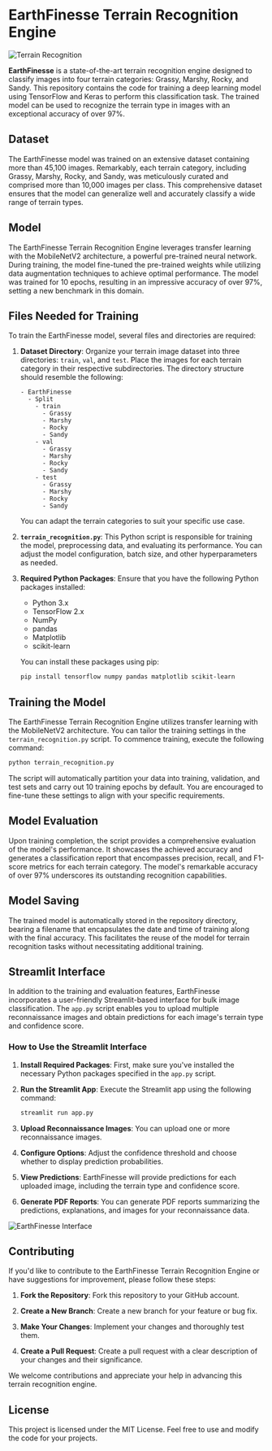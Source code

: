 # EarthFinesse Terrain Recognition Engine

![Terrain Recognition](model_plot.png)

**EarthFinesse** is a state-of-the-art terrain recognition engine designed to classify images into four terrain categories: Grassy, Marshy, Rocky, and Sandy. This repository contains the code for training a deep learning model using TensorFlow and Keras to perform this classification task. The trained model can be used to recognize the terrain type in images with an exceptional accuracy of over 97%.

## Dataset

The EarthFinesse model was trained on an extensive dataset containing more than 45,100 images. Remarkably, each terrain category, including Grassy, Marshy, Rocky, and Sandy, was meticulously curated and comprised more than 10,000 images per class. This comprehensive dataset ensures that the model can generalize well and accurately classify a wide range of terrain types.

## Model

The EarthFinesse Terrain Recognition Engine leverages transfer learning with the MobileNetV2 architecture, a powerful pre-trained neural network. During training, the model fine-tuned the pre-trained weights while utilizing data augmentation techniques to achieve optimal performance. The model was trained for 10 epochs, resulting in an impressive accuracy of over 97%, setting a new benchmark in this domain.

## Files Needed for Training

To train the EarthFinesse model, several files and directories are required:

1. **Dataset Directory**: Organize your terrain image dataset into three directories: `train`, `val`, and `test`. Place the images for each terrain category in their respective subdirectories. The directory structure should resemble the following:

   ```
   - EarthFinesse
     - Split
       - train
         - Grassy
         - Marshy
         - Rocky
         - Sandy
       - val
         - Grassy
         - Marshy
         - Rocky
         - Sandy
       - test
         - Grassy
         - Marshy
         - Rocky
         - Sandy
   ```

   You can adapt the terrain categories to suit your specific use case.

2. **`terrain_recognition.py`**: This Python script is responsible for training the model, preprocessing data, and evaluating its performance. You can adjust the model configuration, batch size, and other hyperparameters as needed.

3. **Required Python Packages**: Ensure that you have the following Python packages installed:

   - Python 3.x
   - TensorFlow 2.x
   - NumPy
   - pandas
   - Matplotlib
   - scikit-learn

   You can install these packages using pip:

   ```bash
   pip install tensorflow numpy pandas matplotlib scikit-learn
   ```

## Training the Model

The EarthFinesse Terrain Recognition Engine utilizes transfer learning with the MobileNetV2 architecture. You can tailor the training settings in the `terrain_recognition.py` script. To commence training, execute the following command:

```bash
python terrain_recognition.py
```

The script will automatically partition your data into training, validation, and test sets and carry out 10 training epochs by default. You are encouraged to fine-tune these settings to align with your specific requirements.

## Model Evaluation

Upon training completion, the script provides a comprehensive evaluation of the model's performance. It showcases the achieved accuracy and generates a classification report that encompasses precision, recall, and F1-score metrics for each terrain category. The model's remarkable accuracy of over 97% underscores its outstanding recognition capabilities.

## Model Saving

The trained model is automatically stored in the repository directory, bearing a filename that encapsulates the date and time of training along with the final accuracy. This facilitates the reuse of the model for terrain recognition tasks without necessitating additional training.

## Streamlit Interface

In addition to the training and evaluation features, EarthFinesse incorporates a user-friendly Streamlit-based interface for bulk image classification. The `app.py` script enables you to upload multiple reconnaissance images and obtain predictions for each image's terrain type and confidence score.

### How to Use the Streamlit Interface

1. **Install Required Packages**: First, make sure you've installed the necessary Python packages specified in the `app.py` script.

2. **Run the Streamlit App**: Execute the Streamlit app using the following command:

   ```bash
   streamlit run app.py
   ```

3. **Upload Reconnaissance Images**: You can upload one or more reconnaissance images.

4. **Configure Options**: Adjust the confidence threshold and choose whether to display prediction probabilities.

5. **View Predictions**: EarthFinesse will provide predictions for each uploaded image, including the terrain type and confidence score.

6. **Generate PDF Reports**: You can generate PDF reports summarizing the predictions, explanations, and images for your reconnaissance data.

![EarthFinesse Interface](earthfinesse_interface.png)

## Contributing

If you'd like to contribute to the EarthFinesse Terrain Recognition Engine or have suggestions for improvement, please follow these steps:

1. **Fork the Repository**: Fork this repository to your GitHub account.

2. **Create a New Branch**: Create a new branch for your feature or bug fix.

3. **Make Your Changes**: Implement your changes and thoroughly test them.

4. **Create a Pull Request**: Create a pull request with a clear description of your changes and their significance.

We welcome contributions and appreciate your help in advancing this terrain recognition engine.

## License

This project is licensed under the MIT License. Feel free to use and modify the code for your projects.
